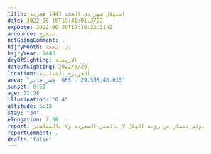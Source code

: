 ```yaml
---
title: استهلال شهر ذي الحجة 1443 هجرية
date: 2022-06-18T19:41:01.379Z
expDate: 2022-06-30T19:36:22.314Z
announce: ستخرج
notGoingComment: .
hijryMonth: ذي الحجة
hijryYear: 1443
dayOfSighting: الاربعاء
dateOfSighting: 2022/6/29
location: الجزيرة الشمالية
area: "جسر جابر  GPS : 29.508,48.015"
sunset: 6:51
age: 12:58
illumination: "0.4"
altitude: 6:18
stay: "34"
elongation: 7:08
report: ولم تتمكن من رؤية الهلال لا بالعين المجردة ولا بالمناظير.
reportComment: .
draft: "false"
---
```

